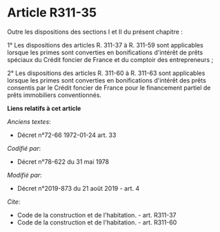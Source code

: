 # Article R311-35

Outre les dispositions des sections I et II du présent chapitre : 

1° Les dispositions des articles R. 311-37 à R. 311-59 sont applicables lorsque les primes sont converties en bonifications
d'intérêt de prêts spéciaux du Crédit foncier de France et du comptoir des entrepreneurs ; 

2° Les dispositions des articles R. 311-60 à R. 311-63 sont applicables lorsque les primes sont converties en bonifications
d'intérêt des prêts consentis par le Crédit foncier de France pour le financement partiel de prêts immobiliers conventionnés.

**Liens relatifs à cet article**

_Anciens textes_:

  - Décret n°72-66 1972-01-24 art. 33

_Codifié par_:

  - Décret n°78-622 du 31 mai 1978

_Modifié par_:

  - Décret n°2019-873 du 21 août 2019 - art. 4

_Cite_:

  - Code de la construction et de l'habitation. - art. R311-37
  - Code de la construction et de l'habitation. - art. R311-60
